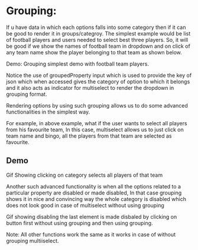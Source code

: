 # Grouping:

If u have data in which each options falls into some category then if it can be good to render it in groups/categroy. The simplest example would be list of football players and users needed to select best three players. So, it will be good if we show the names of football team in dropdown and on click of any team name show the player belonging to that team as shown below.

Demo: Grouping simplest demo with football team players.

Notice the use of groupedProperty input which is used to provide the key of json which when accessed gives the category of option to which it belongs and it also acts as indicator for multiselect to render the dropdown in grouping format.

Rendering options by using such grouping allows us to do some advanced functionalities in the simplest way.

For example, in above example, what if the user wants to select all players from his favourite team, In this case, multiselect allows us to just click on team name and bingo, all the players from that team are selected as favourite.

## Demo

<ms-grouping></ms-grouping>

<code-tabs>
  <code-pane title="app/grouping.component.ts" path="grouping/src/app/grouping.component.ts"></code-pane>
  <code-pane title="app/grouping.component.html" path="grouping/src/app/grouping.component.html"></code-pane>
</code-tabs>

Gif Showing clicking on category selects all players of that team

Another such advanced functionality is when all the options related to a particular property are disabled or made disabled, In that case grouping shows it in nice and convincing way the whole category is disabled which does not look good in case of multiselect without using grouping

Gif showing disabling the last element is made disbaled by clicking on button first without using grouping and then using grouping.

Note: All other functions work the same as it works in case of without grouping multiiselect.
